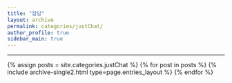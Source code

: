 ```yaml
---
title: "잡담"
layout: archive
permalink: categories/justChat/
author_profile: true
sidebar_main: true
---
```


***

{% assign posts = site.categories.justChat %}
{% for post in posts %} {% include archive-single2.html type=page.entries_layout %} {% endfor %}